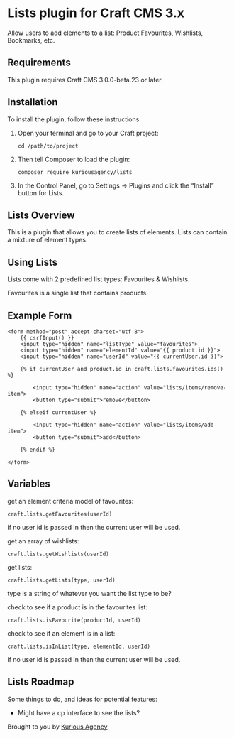 # Lists plugin for Craft CMS 3.x

Allow users to add elements to a list: Product Favourites, Wishlists, Bookmarks, etc.

## Requirements

This plugin requires Craft CMS 3.0.0-beta.23 or later.

## Installation

To install the plugin, follow these instructions.

1.  Open your terminal and go to your Craft project:

        cd /path/to/project

2.  Then tell Composer to load the plugin:

        composer require kuriousagency/lists

3.  In the Control Panel, go to Settings → Plugins and click the “Install” button for Lists.

## Lists Overview

This is a plugin that allows you to create lists of elements. Lists can contain a mixture of element types.

## Using Lists

Lists come with 2 predefined list types: Favourites & Wishlists.

Favourites is a single list that contains products.

## Example Form

```twig
<form method="post" accept-charset="utf-8">
	{{ csrfInput() }}
	<input type="hidden" name="listType" value="favourites">
	<input type="hidden" name="elementId" value="{{ product.id }}">
	<input type="hidden" name="userId" value="{{ currentUser.id }}">

	{% if currentUser and product.id in craft.lists.favourites.ids() %}

		<input type="hidden" name="action" value="lists/items/remove-item">
		<button type="submit">remove</button>

	{% elseif currentUser %}

		<input type="hidden" name="action" value="lists/items/add-item">
		<button type="submit">add</button>

	{% endif %}

</form>
```

## Variables

get an element criteria model of favourites:

```twig
craft.lists.getFavourites(userId)
```

if no user id is passed in then the current user will be used.

get an array of wishlists:

```twig
craft.lists.getWishlists(userId)
```

get lists:

```twig
craft.lists.getLists(type, userId)
```

type is a string of whatever you want the list type to be?

check to see if a product is in the favourites list:

```
craft.lists.isFavourite(productId, userId)
```

check to see if an element is in a list:

```
craft.lists.isInList(type, elementId, userId)
```

if no user id is passed in then the current user will be used.

## Lists Roadmap

Some things to do, and ideas for potential features:

*   Might have a cp interface to see the lists?

Brought to you by [Kurious Agency](https://kurious.agency)
